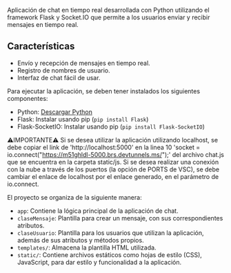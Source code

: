 Aplicación de chat en tiempo real desarrollada con Python utilizando el framework Flask y Socket.IO que permite a los usuarios enviar y recibir mensajes en tiempo real.

## Características

- Envío y recepción de mensajes en tiempo real.
- Registro de nombres de usuario.
- Interfaz de chat fácil de usar.

Para ejecutar la aplicación, se deben tener instalados los siguientes componentes:

- Python: [Descargar Python](https://www.python.org/downloads/)
- Flask: Instalar usando pip (`pip install Flask`)
- Flask-SocketIO: Instalar usando pip (`pip install Flask-SocketIO`)

⚠️IMPORTANTE⚠️
Si se desea utilizar la aplicación utilizando localhost, se debe copiar el link de 'http://localhost:5000' en
la linea 10 'socket = io.connect("https://m51ghldl-5000.brs.devtunnels.ms/");' del archivo chat.js que se encuentra en la carpeta static/js.
Si se desea realizar una conexión con la nube a través de los puertos (la opción de PORTS de VSC), se debe cambiar el enlace de localhost por el enlace generado, en el parámetro de io.connect. 

El proyecto se organiza de la siguiente manera:

- `app`: Contiene la lógica principal de la aplicación de chat.
- `claseMensaje`: Plantilla para crear un mensaje, con sus correspondientes atributos.
- `claseUsuario`: Plantilla para los usuarios que utilizan la aplicación, además de sus atributos y métodos propios.
- `templates/`: Almacena la plantilla HTML utilizada.
- `static/`: Contiene archivos estáticos como hojas de estilo (CSS), JavaScript, para dar estilo y funcionalidad a la aplicación.


